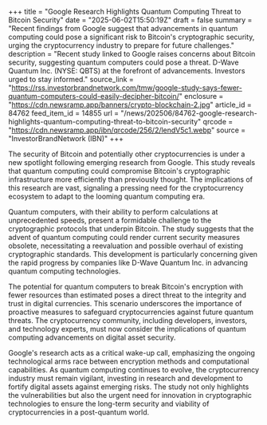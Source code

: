 +++
title = "Google Research Highlights Quantum Computing Threat to Bitcoin Security"
date = "2025-06-02T15:50:19Z"
draft = false
summary = "Recent findings from Google suggest that advancements in quantum computing could pose a significant risk to Bitcoin's cryptographic security, urging the cryptocurrency industry to prepare for future challenges."
description = "Recent study linked to Google raises concerns about Bitcoin security, suggesting quantum computers could pose a threat. D-Wave Quantum Inc. (NYSE: QBTS) at the forefront of advancements. Investors urged to stay informed."
source_link = "https://rss.investorbrandnetwork.com/tmw/google-study-says-fewer-quantum-computers-could-easily-decipher-bitcoin/"
enclosure = "https://cdn.newsramp.app/banners/crypto-blockchain-2.jpg"
article_id = 84762
feed_item_id = 14855
url = "/news/202506/84762-google-research-highlights-quantum-computing-threat-to-bitcoin-security"
qrcode = "https://cdn.newsramp.app/ibn/qrcode/256/2/lendV5c1.webp"
source = "InvestorBrandNetwork (IBN)"
+++

<p>The security of Bitcoin and potentially other cryptocurrencies is under a new spotlight following emerging research from Google. This study reveals that quantum computing could compromise Bitcoin's cryptographic infrastructure more efficiently than previously thought. The implications of this research are vast, signaling a pressing need for the cryptocurrency ecosystem to adapt to the looming quantum computing era.</p><p>Quantum computers, with their ability to perform calculations at unprecedented speeds, present a formidable challenge to the cryptographic protocols that underpin Bitcoin. The study suggests that the advent of quantum computing could render current security measures obsolete, necessitating a reevaluation and possible overhaul of existing cryptographic standards. This development is particularly concerning given the rapid progress by companies like D-Wave Quantum Inc. in advancing quantum computing technologies.</p><p>The potential for quantum computers to break Bitcoin's encryption with fewer resources than estimated poses a direct threat to the integrity and trust in digital currencies. This scenario underscores the importance of proactive measures to safeguard cryptocurrencies against future quantum threats. The cryptocurrency community, including developers, investors, and technology experts, must now consider the implications of quantum computing advancements on digital asset security.</p><p>Google's research acts as a critical wake-up call, emphasizing the ongoing technological arms race between encryption methods and computational capabilities. As quantum computing continues to evolve, the cryptocurrency industry must remain vigilant, investing in research and development to fortify digital assets against emerging risks. The study not only highlights the vulnerabilities but also the urgent need for innovation in cryptographic technologies to ensure the long-term security and viability of cryptocurrencies in a post-quantum world.</p>